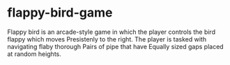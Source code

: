 # flappy-bird-game
Flappy bird is an arcade-style game in which the player controls the bird flappy which moves Presistenly to the right. The player is tasked with navigating flaby thorough Pairs of pipe that have Equally sized gaps placed at random heights.
